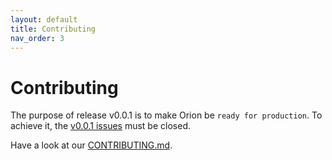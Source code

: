 ```yaml
---
layout: default
title: Contributing
nav_order: 3
---
```


<link rel="stylesheet" href="../../../assets/css/custom.css">

# Contributing

The purpose of release v0.0.1 is to make Orion be `ready for production`. To achieve it, the [v0.0.1 issues](https://github.com/wesovilabs/orion/milestone/1) must be closed.

Have a look at our [CONTRIBUTING.md](https://github.com/wesovilabs/orion/blob/master/CONTRIBUTING.md).


